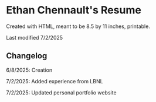 # Ethan Chennault's Resume

Created with HTML, meant to be 8.5 by 11 inches, printable.

Last modified 7/2/2025

## Changelog

6/8/2025: Creation

7/2/2025: Added experience from LBNL

7/2/2025: Updated personal portfolio website
